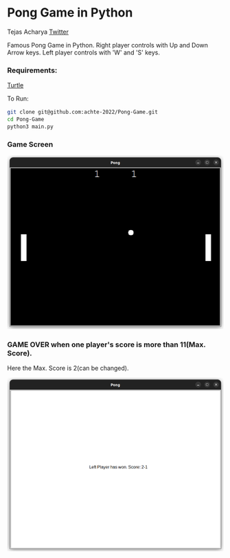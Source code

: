 # Pong Game in Python

Tejas Acharya
[Twitter](https://twitter.com/achte_te)

Famous Pong Game in Python. Right player controls with Up and Down Arrow keys. Left player controls with 'W' and 'S' keys.

### Requirements:
[Turtle](https://docs.python.org/3/library/turtle.html)


To Run:
```sh
git clone git@github.com:achte-2022/Pong-Game.git
cd Pong-Game
python3 main.py
```

### Game Screen
![Game Screen](images/game.png)

### GAME OVER when one player's score is more than 11(Max. Score).

Here the Max. Score is 2(can be changed).

![GAME OVER](images/game_over.png)

